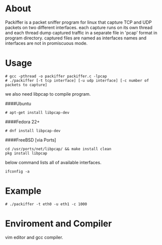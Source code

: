 # About
Packiffer is a packet sniffer program for linux that capture TCP and UDP packets on two different interfaces. each capture runs on its own thread and each thread dump captured traffic in a separate file in 'pcap' format in program directory. captured files are named as interfaces names and interfaces are not in promiscuous mode.

# Usage
```
# gcc -pthread -o packiffer packiffer.c -lpcap
# ./packiffer [-t tcp interface] [-u udp interface] [-c number of packets to capture]
```

we also need libpcap to compile program.

####Ubuntu

```# apt-get install libpcap-dev```

####Fedora 22+

```# dnf install libpcap-dev```

####FreeBSD [via Ports]

```
cd /usr/ports/net/libpcap/ && make install clean
pkg install libpcap
```

below command lists all of available interfaces.

```ifconfig -a```

# Example
```# ./packiffer -t eth0 -u eth1 -c 1000```

# Enviroment and Compiler
vim editor and gcc compiler.
